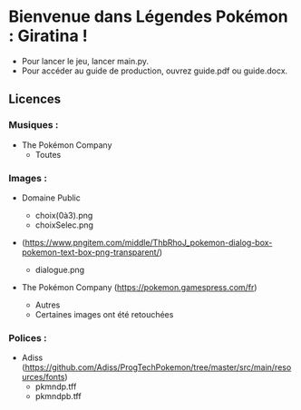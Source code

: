# Bienvenue dans Légendes Pokémon : Giratina !

* Pour lancer le jeu, lancer main.py.
* Pour accéder au guide de production, ouvrez guide.pdf ou guide.docx.


## Licences 

### Musiques :
* The Pokémon Company
  * Toutes

### Images :
* Domaine Public
  * choix(0à3).png
  * choixSelec.png

* (https://www.pngitem.com/middle/ThbRhoJ_pokemon-dialog-box-pokemon-text-box-png-transparent/)
  * dialogue.png
  
* The Pokémon Company (https://pokemon.gamespress.com/fr)
  * Autres
  * Certaines images ont été retouchées

### Polices :
* Adiss (https://github.com/Adiss/ProgTechPokemon/tree/master/src/main/resources/fonts)
  * pkmndp.tff
  * pkmndpb.tff